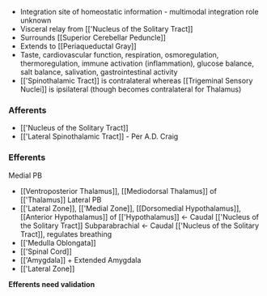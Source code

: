 - Integration site of homeostatic information - multimodal integration role unknown
- Visceral relay from [['Nucleus of the Solitary Tract]]
- Surrounds [[Superior Cerebellar Peduncle]]
- Extends to [[Periaqueductal Gray]]
- Taste, cardiovascular function, respiration, osmoregulation, thermoregulation, immune activation (inflammation), glucose balance, salt balance, salivation, gastrointestinal activity
- [['Spinothalamic Tract]] is contralateral whereas [[Trigeminal Sensory Nuclei]] is ipsilateral (though becomes contralateral for Thalamus)
### Afferents
- [['Nucleus of the Solitary Tract]]
- [['Lateral Spinothalamic Tract]] - Per A.D. Craig
### Efferents
Medial PB
- [[Ventroposterior Thalamus]], [[Mediodorsal Thalamus]] of [['Thalamus]]
Lateral PB
- [['Lateral Zone]], [['Medial Zone]], [[Dorsomedial Hypothalamus]], [[Anterior Hypothalamus]] of [['Hypothalamus]] <- Caudal [['Nucleus of the Solitary Tract]]
Subparabrachial <- Caudal [['Nucleus of the Solitary Tract]], regulates breathing
- [['Medulla Oblongata]]
- [['Spinal Cord]]
- [['Amygdala]] + Extended Amygdala
- [['Lateral Zone]]

 **Efferents need validation**